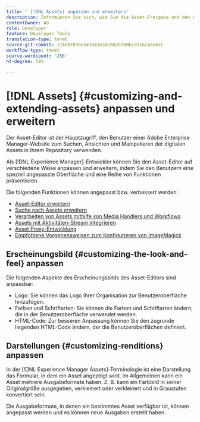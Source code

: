 ```yaml
---
title: ' [!DNL Assets] anpassen und erweitern'
description: Informieren Sie sich, wie Sie die Asset-Freigabe und den Asset-Editor anpassen und erweitern können, um Benutzern eine maßgeschneiderte Oberfläche und passende Funktionen zur Verfügung zu stellen.
contentOwner: AG
role: Developer
feature: Developer Tools
translation-type: tm+mt
source-git-commit: 174e0703ae541641e3dc602e700bcd31624ae62c
workflow-type: tm+mt
source-wordcount: '256'
ht-degree: 58%

---
```



# [!DNL Assets] {#customizing-and-extending-assets} anpassen und erweitern

Der Asset-Editor ist der Hauptzugriff, den Benutzer einer Adobe Enterprise Manager-Website zum Suchen, Ansichten und Manipulieren der digitalen Assets in Ihrem Repository verwenden.

Als [!DNL Experience Manager]-Entwickler können Sie den Asset-Editor auf verschiedene Weise anpassen und erweitern, indem Sie den Benutzern eine speziell angepasste Oberfläche und eine Reihe von Funktionen präsentieren.

Die folgenden Funktionen können angepasst bzw. verbessert werden:

* [Asset-Editor erweitern](asseteditorx.md)
* [Suche nach Assets erweitern](searchx.md)
* [Verarbeiten von Assets mithilfe von Media Handlers und Workflows](media-handlers.md)
* [Assets mit Aktivitäten-Stream integrieren](extending-activity-stream.md)
* [Asset Proxy-Entwicklung](proxy.md)
* [Empfohlene Vorgehensweisen zum Konfigurieren von ImageMagick](best-practices-for-imagemagick.md)

## Erscheinungsbild {#customizing-the-look-and-feel} anpassen

Die folgenden Aspekte des Erscheinungsbilds des Asset-Editors sind anpassbar:

* Logo: Sie können das Logo Ihrer Organisation zur Benutzeroberfläche hinzufügen.
* Farben und Schriftarten: Sie können die Farben und Schriftarten ändern, die in der Benutzeroberfläche verwendet werden.
* HTML-Code: Zur besseren Anpassung können Sie den zugrunde liegenden HTML-Code ändern, der die Benutzeroberflächen definiert.

## Darstellungen {#customizing-renditions} anpassen

In der [!DNL Experience Manager Assets]-Terminologie ist eine Darstellung das Formular, in dem ein Asset angezeigt wird. Im Allgemeinen kann ein Asset mehrere Ausgabeformate haben. Z. B. kann ein Farbbild in seiner Originalgröße ausgegeben, verkleinert oder verkleinert und in Graustufen konvertiert sein.

Die Ausgabeformate, in denen ein bestimmtes Asset verfügbar ist, können angepasst werden und es können neue Ausgaben erstellt haben.
